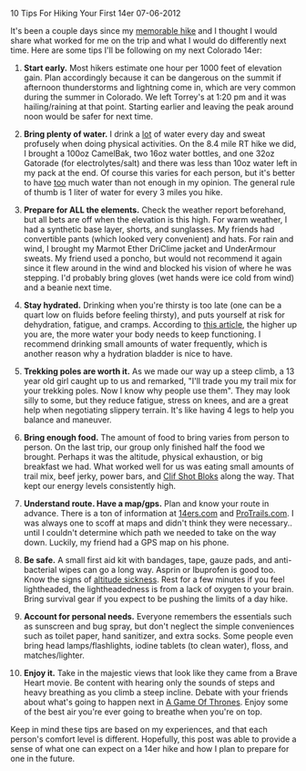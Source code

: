 10 Tips For Hiking Your First 14er
07-06-2012

It's been a couple days since my [memorable hike][1] and I thought I would share what worked for me on the trip and what I would do differently next time. Here are some tips I'll be following on my next Colorado 14er:

1. **Start early.** Most hikers estimate one hour per 1000 feet of elevation gain. Plan accordingly because it can be dangerous on the summit if afternoon thunderstorms and lightning come in, which are very common during the summer in Colorado. We left Torrey's at 1:20 pm and it was hailing/raining at that point. Starting earlier and leaving the peak around noon would be safer for next time.

2. **Bring plenty of water.** I drink a <u>lot</u> of water every day and sweat profusely when doing physical activities. On the 8.4 mile RT hike we did, I brought a 100oz CamelBak, two 16oz water bottles, and one 32oz Gatorade (for electrolytes/salt) and there was less than 10oz water left in my pack at the end. Of course this varies for each person, but it's better to have <u>too</u> much water than not enough in my opinion. The general rule of thumb is 1 liter of water for every 3 miles you hike.

3. **Prepare for ALL the elements.** Check the weather report beforehand, but all bets are off when the elevation is this high. For warm weather, I had a synthetic base layer, shorts, and sunglasses. My friends had convertible pants (which looked very convenient) and hats. For rain and wind, I brought my Marmot Ether DriClime jacket and UnderArmour sweats. My friend used a poncho, but would not recommend it again since it flew around in the wind and blocked his vision of where he was stepping. I'd probably bring gloves (wet hands were ice cold from wind) and a beanie next time.

4. **Stay hydrated.** Drinking when you're thirsty is too late (one can be a quart low on fluids before feeling thirsty), and puts yourself at risk for dehydration, fatigue, and cramps. According to [this article][7], the higher up you are, the more water your body needs to keep functioning. I recommend drinking small amounts of water frequently, which is another reason why a hydration bladder is nice to have.

5. **Trekking poles are worth it.** As we made our way up a steep climb, a 13 year old girl caught up to us and remarked, "I'll trade you my trail mix for your trekking poles. Now I know why people use them". They may look silly to some, but they reduce fatigue, stress on knees, and are a great help when negotiating slippery terrain. It's like having 4 legs to help you balance and maneuver.

6. **Bring enough food.** The amount of food to bring varies from person to person. On the last trip, our group only finished half the food we brought. Perhaps it was the altitude, physical exhaustion, or big breakfast we had. What worked well for us was eating small amounts of trail mix, beef jerky, power bars, and [Clif Shot Bloks][4] along the way. That kept our energy levels consistently high. 

7. **Understand route. Have a map/gps.** Plan and know your route in advance. There is a ton of information at [14ers.com][5] and [ProTrails.com][6]. I was always one to scoff at maps and didn't think they were necessary.. until I couldn't determine which path we needed to take on the way down. Luckily, my friend had a GPS map on his phone.

8. **Be safe.** A small first aid kit with bandages, tape, gauze pads, and anti-bacterial wipes can go a long way. Asprin or Ibuprofen is good too. Know the signs of [altitude sickness][2]. Rest for a few minutes if you feel lightheaded, the lightheadedness is from a lack of oxygen to your brain. Bring survival gear if you expect to be pushing the limits of a day hike.

9. **Account for personal needs.** Everyone remembers the essentials such as sunscreen and bug spray, but don't neglect the simple conveniences such as toilet paper, hand sanitizer, and extra socks. Some people even bring head lamps/flashlights, iodine tablets (to clean water), floss, and matches/lighter.

10. **Enjoy it.** Take in the majestic views that look like they came from a Brave Heart movie. Be content with hearing only the sounds of steps and heavy breathing as you climb a steep incline. Debate with your friends about what's going to happen next in [A Game Of Thrones][3]. Enjoy some of the best air you're ever going to breathe when you're on top.

Keep in mind these tips are based on my experiences, and that each person's comfort level is different. Hopefully, this post was able to provide a sense of what one can expect on a 14er hike and how I plan to prepare for one in the future.

[1]: http://alexanderle.com/blog/2012/first-14er-grays-and-torreys-peak.html
[2]: http://www.ncbi.nlm.nih.gov/pubmedhealth/PMH0001190/
[3]: http://en.wikipedia.org/wiki/A_Game_of_Thrones 
[4]: http://www.clifbar.com/food/products_shot_bloks/
[5]: http://14ers.com/
[6]: http://protrails.com/
[7]: http://www.highaltitudelife.com/dehydration.htm
